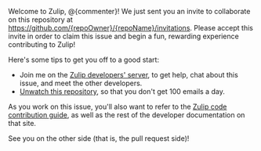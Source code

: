 Welcome to Zulip, @{commenter}! We just sent you an invite to collaborate on this repository at https://github.com/{repoOwner}/{repoName}/invitations. Please accept this invite in order to claim this issue and begin a fun, rewarding experience contributing to Zulip!

Here's some tips to get you off to a good start:
* Join me on the [Zulip developers' server](https://chat.zulip.org), to get help, chat about this issue, and meet the other developers.
* [Unwatch this repository](https://help.github.com/articles/unwatching-repositories/), so that you don't get 100 emails a day.

As you work on this issue, you'll also want to refer to the [Zulip code contribution guide](https://zulip.readthedocs.io/en/latest/contributing/index.html), as well as the rest of the developer documentation on that site.

See you on the other side (that is, the pull request side)!